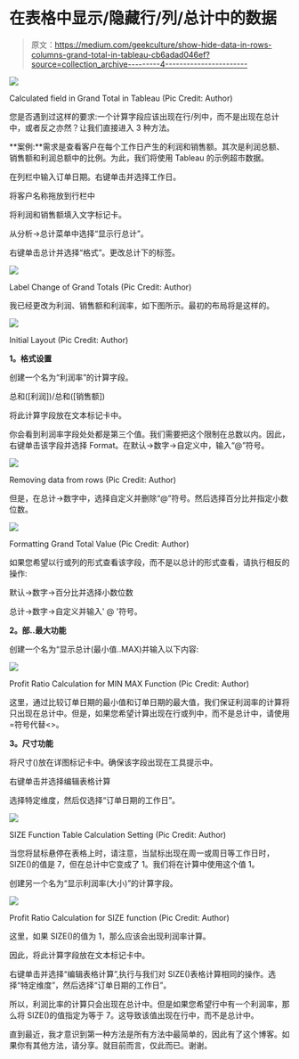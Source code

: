 # 在表格中显示/隐藏行/列/总计中的数据

> 原文：<https://medium.com/geekculture/show-hide-data-in-rows-columns-grand-total-in-tableau-cb6adad046ef?source=collection_archive---------4----------------------->

![](img/f835113f9dcc3be82450814ec2353ac6.png)

Calculated field in Grand Total in Tableau (Pic Credit: Author)

您是否遇到过这样的要求:一个计算字段应该出现在行/列中，而不是出现在总计中，或者反之亦然？让我们直接进入 3 种方法。

**案例:**需求是查看客户在每个工作日产生的利润和销售额。其次是利润总额、销售额和利润总额中的比例。为此，我们将使用 Tableau 的示例超市数据。

在列栏中输入订单日期。右键单击并选择工作日。

将客户名称拖放到行栏中

将利润和销售额填入文字标记卡。

从分析->总计菜单中选择“显示行总计”。

右键单击总计并选择“格式”。更改总计下的标签。

![](img/44a3f4ff7c954893d160ce331aef9b8c.png)

Label Change of Grand Totals (Pic Credit: Author)

我已经更改为利润、销售额和利润率，如下图所示。最初的布局将是这样的。

![](img/558748f04dccf362ee3be090077ce328.png)

Initial Layout (Pic Credit: Author)

**1。格式设置**

创建一个名为“利润率”的计算字段。

总和([利润])/总和([销售额])

将此计算字段放在文本标记卡中。

你会看到利润率字段处处都是第三个值。我们需要把这个限制在总数以内。因此，右键单击该字段并选择 Format。在默认->数字->自定义中，输入“@”符号。

![](img/0b4779f12d3fab82c4ccaa1f0c753690.png)

Removing data from rows (Pic Credit: Author)

但是，在总计->数字中，选择自定义并删除“@”符号。然后选择百分比并指定小数位数。

![](img/8d9d287d5d7b93e9e8b7724768788aea.png)

Formatting Grand Total Value (Pic Credit: Author)

如果您希望以行或列的形式查看该字段，而不是以总计的形式查看，请执行相反的操作:

默认->数字->百分比并选择小数位数

总计->数字->自定义并输入' @ '符号。

**2。部..最大功能**

创建一个名为“显示总计(最小值..MAX)并输入以下内容:

![](img/b958934409278b49ce85ac776e18b0c0.png)

Profit Ratio Calculation for MIN MAX Function (Pic Credit: Author)

这里，通过比较订单日期的最小值和订单日期的最大值，我们保证利润率的计算将只出现在总计中。但是，如果您希望计算出现在行或列中，而不是总计中，请使用=符号代替<>。

**3。尺寸功能**

将尺寸()放在详图标记卡中。确保该字段出现在工具提示中。

右键单击并选择编辑表格计算

选择特定维度，然后仅选择“订单日期的工作日”。

![](img/dd2364c990aa73884ecd18b42e1b1faa.png)

SIZE Function Table Calculation Setting (Pic Credit: Author)

当您将鼠标悬停在表格上时，请注意，当鼠标出现在周一或周日等工作日时，SIZE()的值是 7，但在总计中它变成了 1。我们将在计算中使用这个值 1。

创建另一个名为“显示利润率(大小)”的计算字段。

![](img/d16ff8cbae551fa2ca863e8764aa1bdb.png)

Profit Ratio Calculation for SIZE function (Pic Credit: Author)

这里，如果 SIZE()的值为 1，那么应该会出现利润率计算。

因此，将此计算字段放在文本标记卡中。

右键单击并选择“编辑表格计算”,执行与我们对 SIZE()表格计算相同的操作。选择“特定维度”，然后选择“订单日期的工作日”。

所以，利润比率的计算只会出现在总计中。但是如果您希望行中有一个利润率，那么将 SIZE()的值指定为等于 7。这导致该值出现在行中，而不是总计中。

直到最近，我才意识到第一种方法是所有方法中最简单的，因此有了这个博客。如果你有其他方法，请分享。就目前而言，仅此而已。谢谢。